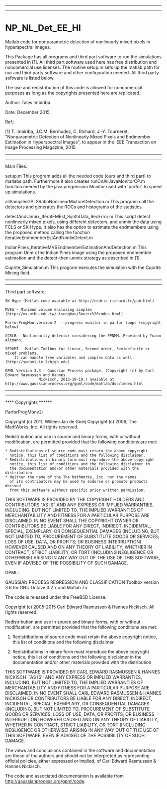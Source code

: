 ************************************
************************************

# NP_NL_Det_EE_HI
Matlab code for nonparametric detection of nonlinearly mixed pixels in hyperspectral images. 

This Package has all programs and third part software to run the simulations presented in [1]. 
All third part software used here has free distribution and noncomercial use licenses. 
The routine setup.m sets up the matlab path for our and third party software and other 
configuration needed. 
All third party software is listed below. 

The use and redistribution of this code is allowed for noncomercial purposes as long as the 
copyrights presented here are replicated. 

Author: Tales Imbiriba.

Date: December 2015. 

Ref.:

[1]  T. Imbiriba, J.C.M. Bermudez, C. Richard, J.-Y. Tourneret, "Nonparametric Detection 
of Nonlinearly Mixed Pixels and Endmember Estimation in Hyperspectral Images", to appear 
in the IEEE Transaction on Image Processing Magazine, 2015.


************************************
************************************

Main Files:

setup.m 
	This program adds all the needed code (ours and third part) to matlabs path. Furthermore
	it also creates runOnAllJavaMonitorCP.m function needed by the java pregression Monitor
	used with 'parfor' to speed up simulations.

allSamplesGPLSRatioNonlinearMixtureDetection.m
	This program call the detectors and generates the ROCs and histograms of the statistics. 

detectAndUnmix_IteratEMEst_SynthData_RecError.m
	This script detect nonlinearly mixed pixels, using different detectors, and unmix the 
	data using FCLS or SK-Hype. It also has the option to estimate the endmembers using the 
	proposed method calling the function iterativeEndmemberEstAndNonlinDetect.m

IndianPines_IterativeMVSEndmemberEstimationAndDetection.m
	This program Unmix the Indian Pines image using the proposed endmember estimation and 
	the detect-then-unmix strategy as described in [1]. 

Cuprite_Simulation.m
	This program executes the simulation with the Cuprite Mining field. 



************************************
************************************


Third part software:


	SK-Hype (Matlab code avaiable at http://cedric-richard.fr/pub.html)

	MVES - Minimum volume enclosing simplex (http://mx.nthu.edu.tw/~tsunghan/Source%20codes.html)

	ParforProgMon version 2  - progress monitor in parfor loops (copyright below)

	CCRLB - Nonlinearity detector considering the PPNMM. Provided by Yoann Altmann. 

	SEDUMI - Matlab Toolbox for Linear, Second order, Semidefinite or mixed	problems. 
		It can handle free variables and complex data as well. (http://sedumi.ie.lehigh.edu)
	
	GPML Version 3.3 - Gaussian Process package. (Copyright (c) by Carl Edward Rasmussen and Hannes
      			   Nickisch, 2013-10-19.) avaiable at http://www.gaussianprocess.org/gpml/code/matlab/doc/index.html



************************************
************************************

**** Copyrights ****** 



ParforProgMonv2: 

Copyright (c) 2011, Willem-Jan de Goeij
Copyright (c) 2009, The MathWorks, Inc.
All rights reserved.

Redistribution and use in source and binary forms, with or without 
modification, are permitted provided that the following conditions are 
met:

    * Redistributions of source code must retain the above copyright 
      notice, this list of conditions and the following disclaimer.
    * Redistributions in binary form must reproduce the above copyright 
      notice, this list of conditions and the following disclaimer in 
      the documentation and/or other materials provided with the distribution
    * Neither the name of the The MathWorks, Inc. nor the names 
      of its contributors may be used to endorse or promote products derived 
      from this software without specific prior written permission.
      
THIS SOFTWARE IS PROVIDED BY THE COPYRIGHT HOLDERS AND CONTRIBUTORS "AS IS" 
AND ANY EXPRESS OR IMPLIED WARRANTIES, INCLUDING, BUT NOT LIMITED TO, THE 
IMPLIED WARRANTIES OF MERCHANTABILITY AND FITNESS FOR A PARTICULAR PURPOSE 
ARE DISCLAIMED. IN NO EVENT SHALL THE COPYRIGHT OWNER OR CONTRIBUTORS BE 
LIABLE FOR ANY DIRECT, INDIRECT, INCIDENTAL, SPECIAL, EXEMPLARY, OR 
CONSEQUENTIAL DAMAGES (INCLUDING, BUT NOT LIMITED TO, PROCUREMENT OF 
SUBSTITUTE GOODS OR SERVICES; LOSS OF USE, DATA, OR PROFITS; OR BUSINESS 
INTERRUPTION) HOWEVER CAUSED AND ON ANY THEORY OF LIABILITY, WHETHER IN 
CONTRACT, STRICT LIABILITY, OR TORT (INCLUDING NEGLIGENCE OR OTHERWISE) 
ARISING IN ANY WAY OUT OF THE USE OF THIS SOFTWARE, EVEN IF ADVISED OF THE 
POSSIBILITY OF SUCH DAMAGE.




GPML: 


 GAUSSIAN PROCESS REGRESSION AND CLASSIFICATION Toolbox version 3.6
    for GNU Octave 3.2.x and Matlab 7.x

The code is released under the FreeBSD License.

Copyright (c) 2005-2015 Carl Edward Rasmussen & Hannes Nickisch. All rights reserved.

Redistribution and use in source and binary forms, with or without modification, are permitted provided that the following conditions are met:

   1. Redistributions of source code must retain the above copyright notice, this list of conditions and the following disclaimer.

   2. Redistributions in binary form must reproduce the above copyright notice, this list of conditions and the following disclaimer in the documentation and/or other materials provided with the distribution.

THIS SOFTWARE IS PROVIDED BY CARL EDWARD RASMUSSEN & HANNES NICKISCH ``AS IS'' AND ANY EXPRESS OR IMPLIED WARRANTIES, INCLUDING, BUT NOT LIMITED TO, THE IMPLIED WARRANTIES OF MERCHANTABILITY AND FITNESS FOR A PARTICULAR PURPOSE ARE DISCLAIMED. IN NO EVENT SHALL CARL EDWARD RASMUSSEN & HANNES NICKISCH OR CONTRIBUTORS BE LIABLE FOR ANY DIRECT, INDIRECT, INCIDENTAL, SPECIAL, EXEMPLARY, OR CONSEQUENTIAL DAMAGES (INCLUDING, BUT NOT LIMITED TO, PROCUREMENT OF SUBSTITUTE GOODS OR SERVICES; LOSS OF USE, DATA, OR PROFITS; OR BUSINESS INTERRUPTION) HOWEVER CAUSED AND ON ANY THEORY OF LIABILITY, WHETHER IN CONTRACT, STRICT LIABILITY, OR TORT (INCLUDING NEGLIGENCE OR OTHERWISE) ARISING IN ANY WAY OUT OF THE USE OF THIS SOFTWARE, EVEN IF ADVISED OF THE POSSIBILITY OF SUCH DAMAGE.

The views and conclusions contained in the software and documentation are those of the authors and should not be interpreted as representing official policies, either expressed or implied, of Carl Edward Rasmussen & Hannes Nickisch.

The code and associated documentation is available from
http://gaussianprocess.org/gpml/code.



